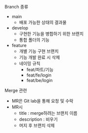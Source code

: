 Branch 종류

- main
    - 배포 가능한 상태의 결과물
- develop
    - 구현한 기능을 병합하기 위한 브랜치
    - 통합 폴더의 기능
- feature
    - 개별 기능 구현 브랜치
    - 기능 개발 완료 시 삭제
    - 네이밍 규칙
        - feat/파트/기능
        - feat/fe/login
        - feat/be/login

Merge 관련

- MR은 Git lab을 통해 요청 및 수락
- MR시
    - title : merge하려는 브랜치 이름
    - description : 비우기
    - 머지 후 브랜치 삭제